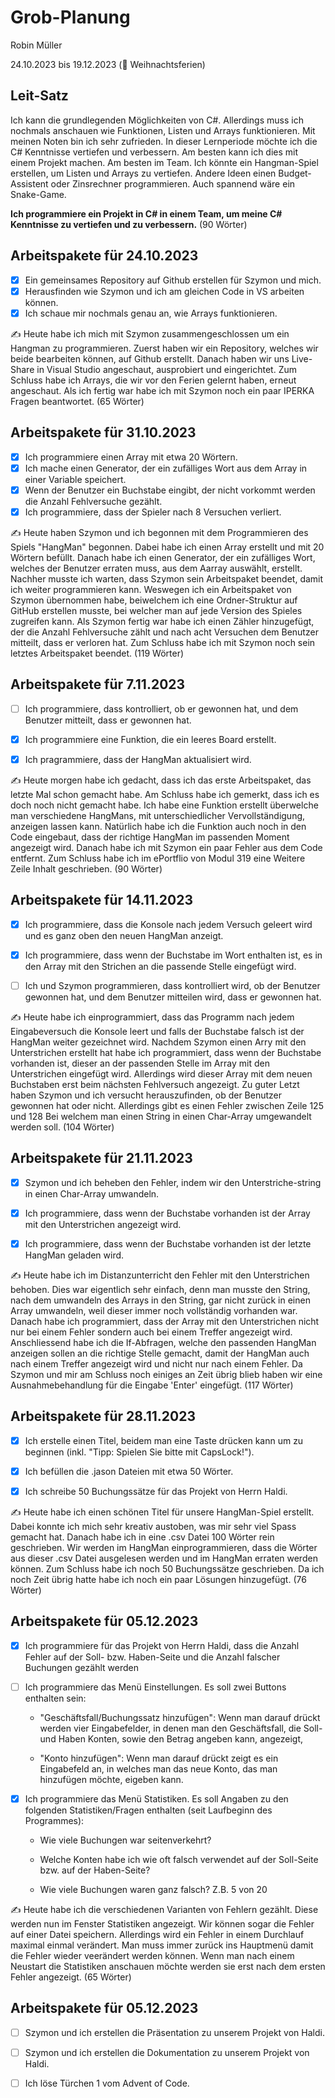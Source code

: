 # Grob-Planung

Robin Müller

24.10.2023 bis 19.12.2023 (🎄 Weihnachtsferien)

## Leit-Satz

Ich kann die grundlegenden Möglichkeiten von C#. Allerdings muss ich nochmals anschauen wie Funktionen, Listen und Arrays funktionieren. Mit meinen Noten bin ich sehr zufrieden. In dieser Lernperiode möchte ich die C# Kenntnisse vertiefen und verbessern. Am besten kann ich dies mit einem Projekt machen. Am besten im Team. Ich könnte ein Hangman-Spiel erstellen, um Listen und Arrays zu vertiefen. Andere Ideen einen Budget-Assistent oder Zinsrechner programmieren. Auch spannend wäre ein Snake-Game.

**Ich programmiere ein Projekt in C# in einem Team, um meine C# Kenntnisse zu vertiefen und zu verbessern.** (90 Wörter)

## Arbeitspakete für 24.10.2023

- [x] Ein gemeinsames Repository auf Github erstellen für Szymon und mich.
- [x] Herausfinden wie Szymon und ich am gleichen Code in VS arbeiten können.
- [x] Ich schaue mir nochmals genau an, wie Arrays funktionieren.

✍️ Heute habe ich mich mit Szymon zusammengeschlossen um ein Hangman zu programmieren. Zuerst haben wir ein Repository, welches wir beide bearbeiten können, auf Github erstellt. Danach haben wir uns Live-Share in Visual Studio angeschaut, ausprobiert und eingerichtet. Zum Schluss habe ich Arrays, die wir vor den Ferien gelernt haben, erneut angeschaut. Als ich fertig war habe ich mit Szymon noch ein paar IPERKA Fragen beantwortet. (65 Wörter)

## Arbeitspakete für 31.10.2023

- [x] Ich programmiere einen Array mit etwa 20 Wörtern.
- [x] Ich mache einen Generator, der ein zufälliges Wort aus dem Array in einer Variable speichert.
- [x] Wenn der Benutzer ein Buchstabe eingibt, der nicht vorkommt werden die Anzahl Fehlversuche gezählt.
- [x] Ich programmiere, dass der Spieler nach 8 Versuchen verliert.

✍️ Heute haben Szymon und ich begonnen mit dem Programmieren des Spiels "HangMan" begonnen. Dabei habe ich einen Array erstellt und mit 20 Wörtern befüllt. Danach habe ich einen Generator, der ein zufälliges Wort, welches der Benutzer erraten muss, aus dem Aarray auswählt, erstellt. Nachher musste ich warten, dass Szymon sein Arbeitspaket beendet, damit ich weiter programmieren kann. Weswegen ich ein Arbeitspaket von Szymon übernommen habe, beiwelchem ich eine Ordner-Struktur auf GitHub erstellen musste, bei welcher man auf jede Version des Spieles zugreifen kann. Als Szymon fertig war habe ich einen Zähler hinzugefügt, der die Anzahl Fehlversuche zählt und nach acht Versuchen dem Benutzer mitteilt, dass er verloren hat. Zum Schluss habe ich mit Szymon noch sein letztes Arbeitspaket beendet. (119 Wörter)

## Arbeitspakete für 7.11.2023

- [ ] Ich programmiere, dass kontrolliert, ob er gewonnen hat, und dem Benutzer mitteilt, dass er gewonnen hat.
  
- [x] Ich programmiere eine Funktion, die ein leeres Board erstellt.
  
- [x] Ich pragrammiere, dass der HangMan aktualisiert wird.
  

✍️ Heute morgen habe ich gedacht, dass ich das erste Arbeitspaket, das letzte Mal schon gemacht habe. Am Schluss habe ich gemerkt, dass ich es doch noch nicht gemacht habe. Ich habe eine Funktion erstellt überwelche man verschiedene HangMans, mit unterschiedlicher Vervollständigung, anzeigen lassen kann. Natürlich habe ich die Funktion auch noch in den Code eingebaut, dass der richtige HangMan im passenden Moment angezeigt wird. Danach habe ich mit Szymon ein paar Fehler aus dem Code entfernt. Zum Schluss habe ich im ePortflio von Modul 319 eine Weitere Zeile Inhalt geschrieben. (90 Wörter)

## Arbeitspakete für 14.11.2023

- [x] Ich programmiere, dass die Konsole nach jedem Versuch geleert wird und es ganz oben den neuen HangMan anzeigt.
  
- [x] Ich programmiere, dass wenn der Buchstabe im Wort enthalten ist, es in den Array mit den Strichen an die passende Stelle eingefügt wird.
  
- [ ] Ich und Szymon programmieren, dass kontrolliert wird, ob der Benutzer gewonnen hat, und dem Benutzer mitteilen wird, dass er gewonnen hat.
  

✍️ Heute habe ich einprogrammiert, dass das Programm nach jedem Eingabeversuch die Konsole leert und falls der Buchstabe falsch ist der HangMan weiter gezeichnet wird. Nachdem Szymon einen Arry mit den Unterstrichen erstellt hat habe ich programmiert, dass wenn der Buchstabe vorhanden ist, dieser an der passenden Stelle im Array mit den Unterstrichen eingefügt wird. Allerdings wird dieser Array mit dem neuen Buchstaben erst beim nächsten Fehlversuch angezeigt. Zu guter Letzt haben Szymon und ich versucht herauszufinden, ob der Benutzer gewonnen hat oder nicht. Allerdings gibt es einen Fehler zwischen Zeile 125 und 128 Bei welchem man einen String in einen Char-Array umgewandelt werden soll. (104 Wörter)

## Arbeitspakete für 21.11.2023

- [x] Szymon und ich beheben den Fehler, indem wir den Unterstriche-string in einen Char-Array umwandeln.
  
- [x] Ich programmiere, dass wenn der Buchstabe vorhanden ist der Array mit den Unterstrichen angezeigt wird.
  
- [x] Ich programmiere, dass wenn der Buchstabe vorhanden ist der letzte HangMan geladen wird.
  

✍️ Heute habe ich im Distanzunterricht den Fehler mit den Unterstrichen behoben. Dies war eigentlich sehr einfach, denn man musste den String, nach dem umwandeln des Arrays in den String, gar nicht zurück in einen Array umwandeln, weil dieser immer noch vollständig vorhanden war. Danach habe ich programmiert, dass der Array mit den Unterstrichen nicht nur bei einem Fehler sondern auch bei einem Treffer angezeigt wird. Anschliessend habe ich die If-Abfragen, welche den passenden HangMan anzeigen sollen an die richtige Stelle gemacht, damit der HangMan auch nach einem Treffer angezeigt wird und nicht nur nach einem Fehler. Da Szymon und mir am Schluss noch einiges an Zeit übrig blieb haben wir eine Ausnahmebehandlung für die Eingabe 'Enter' eingefügt. (117 Wörter)

## Arbeitspakete für 28.11.2023

- [x] Ich erstelle einen Titel, beidem man eine Taste drücken kann um zu beginnen (inkl. "Tipp: Spielen Sie bitte mit CapsLock!").
  
- [x] Ich befüllen die .jason Dateien mit etwa 50 Wörter.
  
- [x] Ich schreibe 50 Buchungssätze für das Projekt von Herrn Haldi.
  

✍️ Heute habe ich einen schönen Titel für unsere HangMan-Spiel erstellt. Dabei konnte ich mich sehr kreativ austoben, was mir sehr viel Spass gemacht hat. Danach habe ich in eine .csv Datei 100 Wörter rein geschrieben. Wir werden im HangMan einprogrammieren, dass die Wörter aus dieser .csv Datei ausgelesen werden und im HangMan erraten werden können. Zum Schluss habe ich noch 50 Buchungssätze geschrieben. Da ich noch Zeit übrig hatte habe ich noch ein paar Lösungen hinzugefügt. (76 Wörter)

## Arbeitspakete für 05.12.2023

- [x] Ich programmiere für das Projekt von Herrn Haldi, dass die Anzahl Fehler auf der Soll- bzw. Haben-Seite und die Anzahl falscher Buchungen gezählt werden
  
- [ ] Ich programmiere das Menü Einstellungen. Es soll zwei Buttons enthalten sein:
  
  - "Geschäftsfall/Buchungssatz hinzufügen": Wenn man darauf drückt werden vier Eingabefelder, in denen man den Geschäftsfall, die Soll- und Haben Konten, sowie den Betrag angeben kann, angezeigt,
    
  - "Konto hinzufügen": Wenn man darauf drückt zeigt es ein Eingabefeld an, in welches man das neue Konto, das man hinzufügen möchte, eigeben kann.
    
- [x] Ich programmiere das Menü Statistiken. Es soll Angaben zu den folgenden Statistiken/Fragen enthalten (seit Laufbeginn des Programmes):
  
  - Wie viele Buchungen war seitenverkehrt?
    
  - Welche Konten habe ich wie oft falsch verwendet auf der Soll-Seite bzw. auf der Haben-Seite?
    
  - Wie viele Buchungen waren ganz falsch? Z.B. 5 von 20
    

✍️ Heute habe ich die verschiedenen Varianten von Fehlern gezählt. Diese werden nun im Fenster Statistiken angezeigt. Wir können sogar die Fehler auf einer Datei speichern. Allerdings wird ein Fehler in einem Durchlauf maximal einmal verändert. Man muss immer zurück ins Hauptmenü damit die Fehler wieder veerändert werden können. Wenn man nach einem Neustart die Statistiken anschauen möchte werden sie erst nach dem ersten Fehler angezeigt. (65 Wörter)

## Arbeitspakete für 05.12.2023

- [ ] Szymon und ich erstellen die Präsentation zu unserem Projekt von Haldi.
  
- [ ] Szymon und ich erstellen die Dokumentation zu unserem Projekt von Haldi.
  
- [ ] Ich löse Türchen 1 vom Advent of Code.
